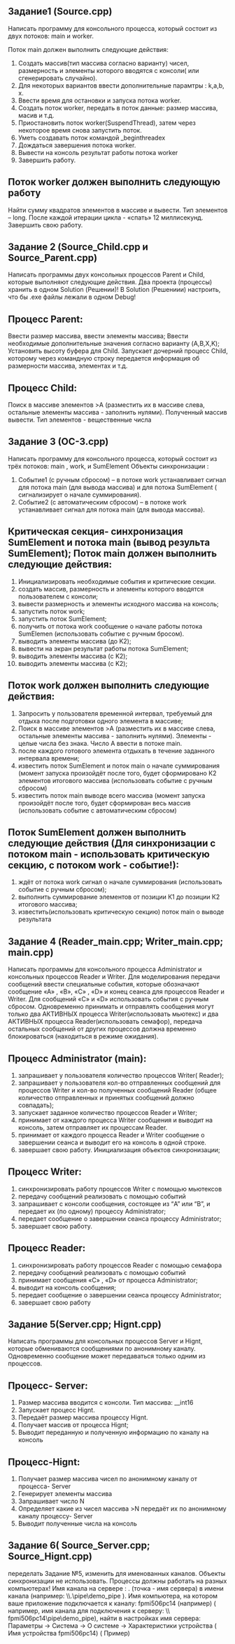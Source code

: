 Задание1 (Source.cpp) 
-
Написать программу для консольного процесса, который состоит из двух потоков: main и worker.

Поток main должен выполнить следующие действия:
1. Создать массив(тип массива согласно варианту) чисел, размерность и элементы которого вводятся с
консоли( или сгенерировать случайно).
2. Для некоторых вариантов ввести дополнительные парамтры : k,a,b, х.
3. Ввести время для остановки и запуска потока worker.
4. Создать поток worker, передать в поток данные: размер маcсива, масив и т.д.
5. Приостановить поток worker(SuspendThread), затем через некоторое время снова запустить поток.
6. Уметь создавать поток командой _beginthreadex
7. Дождаться завершения потока worker.
8. Вывести на консоль результат работы потока worker
9. Завершить работу.
 
Поток worker должен выполнить следующую работу
-
Найти сумму квадратов элементов в массиве и вывести. Тип элементов – long. После каждой итерации цикла -
«спать» 12 миллисекунд. Завершить свою работу.

Задание 2 (Source_Child.cpp и Source_Parent.cpp) 
-
Написать программы двух консольных процессов Parent и Child, которые выполняют следующие действия.
Два проекта (процессы) хранить в одном Solution (Решении)!
В Solution (Решениии) настроить, что бы .exe файлы лежали в одном Debug!

Процесс Parent: 
-
Ввести размер массива, ввести элементы массива;
Ввести необходимые дополнительные значения согласно варианту (A,B,X,K);
Установить высоту буфера для Сhild.
Запускает дочерний процесс Child, которому через командную строку передается информация об
размерности массива, элементах и т.д. 

Процесс Child:
-
Поиск в массиве элементов >A (разместить их в массиве слева, остальные элементы массива -
заполнить нулями). Полученный массив вывести. Тип элементов - вещественные числа

Задание 3 (ОС-3.срр)
-
Написать программу для консольного процесса, который состоит из трёх потоков: main , work, и SumElement
 Объекты синхронизации :
 1. Событие1 (с ручным сбросом) – в потоке work устанавливает сигнал для потока main (для вывода массива) и
для потока SumElement ( сигнализирует о начале суммирования).
 2. Событие2 (с автоматическим сбросом) – в потоке work устанавливает сигнал для потока main (для вывода
массива).

Критическая секция- синхронизация SumElement и потока main (вывод результа SumElement);
Поток main должен выполнить следующие действия:
-
1. Инициализировать необходимые события и критические секции.
2. создать массив, размерность и элементы которого вводятся пользователем с консоли;
3. вывести размерность и элементы исходного массива на консоль;
4. запустить поток work;
5. запустить поток SumElement;
6. получить от потока work сообщение о начале работы потока SumElemen (использовать событие с ручным
бросом).
7. выводить элементы массива (до K2);
8. вывести на экран результат работы потока SumElement;
9. выводить элементы массива (c K2);
10. выводить элементы массива (c K2);

Поток work должен выполнить следующие действия:
-
1. Запросить у пользователя временной интервал, требуемый для отдыха после подготовки одного элемента в
массиве;
2. Поиск в массиве элементов >A (разместить их в массиве слева, остальные элементы массива - заполнить
нулями). Элементы - целые числа без знака. Число A ввести в потоке main.
3. после каждого готового элемента отдыхать в течение заданного интервала времени;
4. известить поток SumElement и поток main о начале суммирования (момент запуска произойдёт после того,
будет сформировано К2 элементов итогового массива (использовать событие с ручным сбросом)
5. известить поток main выводе всего массива (момент запуска произойдёт после того, будет сформирован весь
массив (использовать событие с автоматическим сбросом)

Поток SumElement должен выполнить следующие действия (Для синхронизации с потоком main - использовать
критическую секцию, с потоком work - событие!):
-
1. ждёт от потока work сигнал о начале суммирования (использовать событие с ручным сбросом);
2. выполнить суммирование элементов от позиции К1 до позиции К2 итогового массива;
3. известить(использовать критическую секцию) поток main о выводе результата

Задание 4 (Reader_main.cpp; Writer_main.cpp; main.cpp)
-
Написать программы для консольного процесса Administrator и консольных процессов Reader и Writer. Для
моделирования передачи сообщений ввести специальные события, которые обозначают сообщение «А» , «B», «C» ,
«D» и конец сеанса для процессов Reader и Writer. Для сообщений «C» и «D» использовать события c
ручным сбросом.
Одновременно принимать и отправлять сообщения могут только два АКТИВНЫХ процесса Writer(использовать
мьютекс) и два АКТИВНЫХ процесса Reader(использовать семафор), передача остальных сообщений от других
процессов должна временно блокироваться (находиться в режиме ожидания).

Процесс Administrator (main):
-
1. запрашивает у пользователя количество процессов Writer( Reader);
2. запрашивает у пользователя кол-во отправленных сообщений для процессов Writer и кол-во полученных
сообщений Reader (общее количество отправленных и принятых сообщений должно совпадать);
3. запускает заданное количество процессов Reader и Writer;
4. принимает от каждого процесса Writer сообщения и выводит на консоль, затем отправляет их процессам
Reader.
5. принимает от каждого процесса Reader и Writer сообщение о завершении сеанса и выводит его на
консоль в одной строке.
6. завершает свою работу.
Инициализация объектов синхронизации;

Процесс Writer:
-
1. синхронизировать работу процессов Writer с помощью мьютексов
2. передачу сообщений реализовать с помощью событий
3. запрашивает с консоли сообщения, состоящее из “A” или “B”, и передает их (по одному) процессу
Administrator;
4. передает сообщение о завершении сеанса процессу Administrator;
5. завершает свою работу.

Процесс Reader:
-
1. синхронизировать работу процессов Reader с помощью семафора
2. передачу сообщений реализовать с помощью событий
3. принимает сообщения «C» , «D» от процесса Administrator;
4. выводит на консоль сообщения;
5. передает сообщение о завершении сеанса процессу Administrator;
6. завершает свою работу

Задание 5(Server.cpp; Hignt.cpp)
-
Написать программы для консольных процессов Server и Hignt, которые обмениваются сообщениями по анонимному
каналу.
Одновременно сообщение может передаваться только одним из процессов.

Процесс- Server:
-
1. Размер массива вводится с консоли. Тип массива: __int16
2. Запускает процесс Hignt. 
3. Передаёт размер массива процессу Hignt. 
4. Получает массив от процесса Hignt;
5. Выводит переданную и полученную информацию по каналу на консоль

Процесс-Hignt:
-
1. Получает размер массива чисел по анонимному каналу от процесса- Server
2. Генерирует элементы массива 
3. Запрашивает число N 
4. Определяет какие из чисел массива >N передаёт их по анонимному каналу процессу- Server
5. Выводит полученные числа на консоль

Задание 6( Source_Server.cpp; Source_Hignt.cpp)
-
переделать Задание №5, изменить для именованных каналов.
Объекты синхронизации не использовать.
Процессы должны работать на разных компьютерах!
Имя канала на сервере : . (точка - имя сервера) в имени канала (например: \\\\.\\pipe\\demo_pipe ).
Имя компьютера, на котором ваше приложение подключается к каналу: fpmi506pc14 (например)
( например, имя канала для подключения к серверу: \\\\ fpmi506pc14\\pipe\\demo_pipe),
найти в настройках имя сервера: Параметры -> Система -> О системе -> Характеристики устройства ( Имя устройства  fpmi506pc14) ( Пример)  
